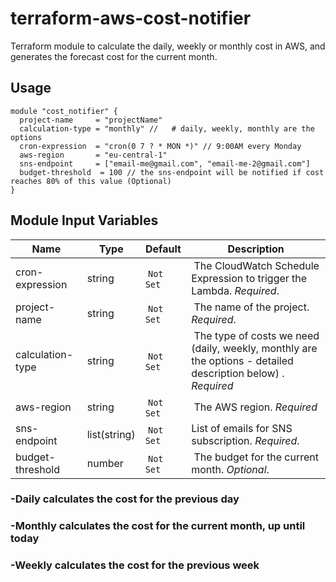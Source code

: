 # terraform-aws-cost-notifier

Terraform module to calculate the daily, weekly or monthly cost in AWS, and generates the forecast cost for the current month.


## Usage

```hcl
module "cost_notifier" {
  project-name     = "projectName"
  calculation-type = "monthly" //   # daily, weekly, monthly are the options
  cron-expression  = "cron(0 7 ? * MON *)" // 9:00AM every Monday
  aws-region       = "eu-central-1"
  sns-endpoint     = ["email-me@gmail.com", "email-me-2@gmail.com"]
  budget-threshold  = 100 // the sns-endpoint will be notified if cost reaches 80% of this value (Optional)
}
```

## Module Input Variables

| Name                    | Type                             | Default    | Description                                                                                                                 |
| ----------------------- | -------------------------------- | ---------- | --------------------------------------------------------------------------------------------------------------------------- |
| cron-expression     | string                           |  `Not Set` |  The CloudWatch Schedule Expression to trigger the Lambda. _Required_.                |
| project-name                    | string                           |  `Not Set` |  The name of the project. _Required_.                                                                              |
| calculation-type                    | string                      |  `Not Set`     |  The type of costs we need (daily, weekly, monthly are the options - detailed description below) . _Required_                                                                            |
| aws-region     | string                           |  `Not Set` |  The AWS region. _Required_              |
| sns-endpoint                  | list(string)                           |  `Not Set` | List of emails for SNS subscription. _Required_. |
| budget-threshold                 | number                          |  `Not Set` |  The budget for the current month. _Optional_.|

<h3> -Daily calculates the cost for the previous day </h3>
<h3> -Monthly calculates the cost for the current month, up until today </h3>
<h3> -Weekly calculates the cost for the previous week </h3>